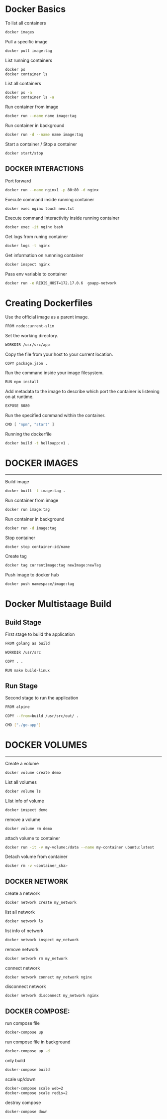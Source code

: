 # Docker Basics

To list all containers
``` bash
docker images
```
Pull a specific image
``` bash
docker pull image:tag
```
List running containers
``` bash
docker ps
docker container ls
```
List all containers
``` bash
docker ps -a
docker container ls -a
```
Run container from image
``` bash
docker run --name name image:tag
```

Run container in background
``` bash
docker run -d --name name image:tag
```

Start a container / Stop a container
``` bash
docker start/stop
```

DOCKER INTERACTIONS
-------------------
Port forward
```bash
docker run --name nginx1 -p 80:80 -d nginx
```

 Execute command inside running container
```bash
docker exec nginx touch new.txt
```

Execute command Interactivity inside running container

```bash
docker exec -it nginx bash
```

Get logs from runing container
``` bash
docker logs -t nginx
```


Get information on runnning container
```bash
docker inspect nginx
```

Pass env variable to container
```bash
docker run -e REDIS_HOST=172.17.0.6  goapp-network
```

# Creating Dockerfiles

Use the official image as a parent image.
``` bash
FROM node:current-slim
```

Set the working directory.
``` bash
WORKDIR /usr/src/app
```

Copy the file from your host to your current location.
``` bash
COPY package.json .
```

Run the command inside your image filesystem.
``` bash
RUN npm install
```
 Add metadata to the image to describe which port the container is listening on at runtime.
``` bash
EXPOSE 8080
```
 Run the specified command within the container.
``` bash
CMD [ "npm", "start" ]
```

Running the dockerfile
```bash
docker build -t helloapp:v1 .
```

# DOCKER IMAGES
---
Build image
``` bash
docker built -t image:tag .
```
Run container from image
``` bash
docker run image:tag
```
Run container in background
``` bash
docker run -d image:tag
```
Stop container
``` bash
docker stop container-id/name
```
Create tag
``` bash
docker tag currentImage:tag newImage:newTag
```
Push image to docker hub
``` bash
docker push namespace/image:tag
```

# Docker Multistaage Build

## Build Stage
First stage to build the application
``` bash
FROM golang as build

WORKDIR /usr/src

COPY . .

RUN make build-linux
```

## Run Stage
Second stage to run the application
``` bash
FROM alpine

COPY --from=build /usr/src/out/ .

CMD ["./go-app"]
```


# DOCKER VOLUMES
--------------
Create a volume
```bash
docker volume create demo
```
List all volumes
```bash
docker volume ls
```

Llist info of volume
```bash
docker inspect demo
```

 remove a volume
```bash
docker volume rm demo
```

attach volume to container
```bash
docker run -it -v my-volume:/data --name my-container ubuntu:latest
```

Detach volume from container
```bash
docker rm -v <container_sha>
```

DOCKER NETWORK
--------------
create a network
```bash
docker network create my_network
```
list all network
```bash
docker network ls
```

list info of network
```bash
docker network inspect my_network
```

remove network
```bash
docker network rm my_network
```

connect network
```bash
docker network connect my_network nginx
```

disconnect network
```bash
docker network disconnect my_network nginx
```


DOCKER COMPOSE:
---
run compose file
``` bash
docker-compose up
```

run compose file in background
```bash
docker-compose up -d
```

only build
```bash
docker-compose build
```

scale up/down
```bash
docker-compose scale web=2
docker-compose scale redis=2
```

destroy compose
```bash
docker-compose down
```